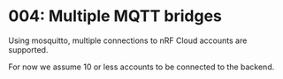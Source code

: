 # 004: Multiple MQTT bridges

Using mosquitto, multiple connections to nRF Cloud accounts are supported.

For now we assume 10 or less accounts to be connected to the backend.
